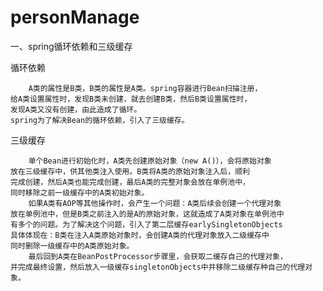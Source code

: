 # personManage
一、spring循环依赖和三级缓存

循环依赖

        A类的属性是B类，B类的属性是A类。spring容器进行Bean扫描注册，
    给A类设置属性时，发现B类未创建，就去创建B类，然后B类设置属性时，
    发现A类又没有创建，由此造成了循环。
    spring为了解决Bean的循环依赖，引入了三级缓存。
    
三级缓存
    
        单个Bean进行初始化时，A类先创建原始对象（new A()），会将原始对象
    放在三级缓存中，供其他类注入使用。B类将A类的原始对象注入后，顺利
    完成创建，然后A类也能完成创建，最后A类的完整对象会放在单例池中，
    同时移除之前一级缓存中的A类初始对象。
        如果A类有AOP等其他操作时，会产生一个问题：A类后续会创建一个代理对象
    放在单例池中，但是B类之前注入的是A的原始对象，这就造成了A类对象在单例池中
    有多个的问题。为了解决这个问题，引入了第二层缓存earlySingletonObjects
    具体体现在：B类在注入A类原始对象时，会创建A类的代理对象放入二级缓存中
    同时删除一级缓存中的A类原始对象。
        最后回到A类在BeanPostProcessor步骤里，会获取二缓存自己的代理对象，
    并完成最终设置，然后放入一级缓存singletonObjects中并移除二级缓存种自己的代理对象。